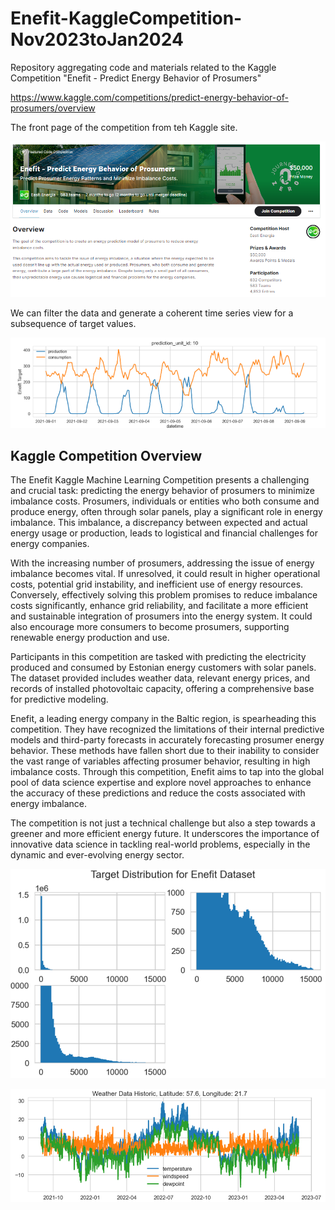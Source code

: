 # Enefit-KaggleCompetition-Nov2023toJan2024
Repository aggregating code and materials related to the Kaggle Competition "Enefit - Predict Energy Behavior of Prosumers"

https://www.kaggle.com/competitions/predict-energy-behavior-of-prosumers/overview

The front page of the competition from teh Kaggle site.

![](img/enefit_page1.png)

We can filter the data and generate a coherent time series view for a subsequence of target values.

![](img/enefit_cycle_produce.png)

## Kaggle Competition Overview

The Enefit Kaggle Machine Learning Competition presents a challenging and crucial task: predicting the energy behavior of prosumers to minimize imbalance costs. Prosumers, individuals or entities who both consume and produce energy, often through solar panels, play a significant role in energy imbalance. This imbalance, a discrepancy between expected and actual energy usage or production, leads to logistical and financial challenges for energy companies.

With the increasing number of prosumers, addressing the issue of energy imbalance becomes vital. If unresolved, it could result in higher operational costs, potential grid instability, and inefficient use of energy resources. Conversely, effectively solving this problem promises to reduce imbalance costs significantly, enhance grid reliability, and facilitate a more efficient and sustainable integration of prosumers into the energy system. It could also encourage more consumers to become prosumers, supporting renewable energy production and use.

Participants in this competition are tasked with predicting the electricity produced and consumed by Estonian energy customers with solar panels. The dataset provided includes weather data, relevant energy prices, and records of installed photovoltaic capacity, offering a comprehensive base for predictive modeling.

Enefit, a leading energy company in the Baltic region, is spearheading this competition. They have recognized the limitations of their internal predictive models and third-party forecasts in accurately forecasting prosumer energy behavior. These methods have fallen short due to their inability to consider the vast range of variables affecting prosumer behavior, resulting in high imbalance costs. Through this competition, Enefit aims to tap into the global pool of data science expertise and explore novel approaches to enhance the accuracy of these predictions and reduce the costs associated with energy imbalance.

The competition is not just a technical challenge but also a step towards a greener and more efficient energy future. It underscores the importance of innovative data science in tackling real-world problems, especially in the dynamic and ever-evolving energy sector.

![](img/enefit_target_distrib.png)

![](img/enefit_weather_viz.png)
